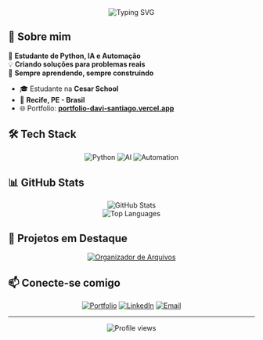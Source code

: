 
<div align="center">
  <img src="https://readme-typing-svg.herokuapp.com?font=Fira+Code&size=22&pause=1000&color=58A6FF&center=true&vCenter=true&width=500&lines=🔬+Estudante+de+Python%2C+IA+e+Automação;💡+Criando+soluções+para+problemas+reais;📌+Sempre+aprendendo%2C+sempre+construindo" alt="Typing SVG" />
</div>

## 🚀 Sobre mim

🔬 **Estudante de Python, IA e Automação**  
💡 **Criando soluções para problemas reais**  
📌 **Sempre aprendendo, sempre construindo**

- 🎓 Estudante na **Cesar School**
- 📍 **Recife, PE - Brasil**
- 🌐 Portfolio: **[portfolio-davi-santiago.vercel.app](https://portfolio-davi-santiago.vercel.app)**

## 🛠️ Tech Stack

<div align="center">

![Python](https://img.shields.io/badge/Python-3776AB?style=for-the-badge&logo=python&logoColor=white)
![AI](https://img.shields.io/badge/AI-FF6F00?style=for-the-badge&logo=tensorflow&logoColor=white)
![Automation](https://img.shields.io/badge/Automation-2E8B57?style=for-the-badge&logo=python&logoColor=white)

</div>

## 📊 GitHub Stats

<div align="center">
  <img src="https://github-readme-stats.vercel.app/api?username=daviscpr2&show_icons=true&theme=github_dark&hide_border=true&include_all_commits=true" alt="GitHub Stats" />
</div>

<div align="center">
  <img src="https://github-readme-stats.vercel.app/api/top-langs/?username=daviscpr2&layout=compact&theme=github_dark&hide_border=true&langs_count=6" alt="Top Languages" />
</div>

## 🎯 Projetos em Destaque

<div align="center">

[![Organizador de Arquivos](https://github-readme-stats.vercel.app/api/pin/?username=daviscpr2&repo=Organizador-De-Arquivos-Py&theme=github_dark&hide_border=true)](https://github.com/daviscpr2/Organizador-De-Arquivos-Py)

</div>

## 📫 Conecte-se comigo

<div align="center">

[![Portfolio](https://img.shields.io/badge/-Portfolio-000000?style=for-the-badge&logo=vercel&logoColor=white)](https://portfolio-davi-santiago.vercel.app)
[![LinkedIn](https://img.shields.io/badge/-LinkedIn-0077B5?style=for-the-badge&logo=linkedin&logoColor=white)](https://linkedin.com/in/davi-santiago)
[![Email](https://img.shields.io/badge/-Email-D14836?style=for-the-badge&logo=gmail&logoColor=white)](mailto:daviscpr2@email.com)

</div>

---

<div align="center">
  <img src="https://komarev.com/ghpvc/?username=daviscpr2&color=58a6ff&style=flat-square&label=Profile+Views" alt="Profile views" />
</div>
